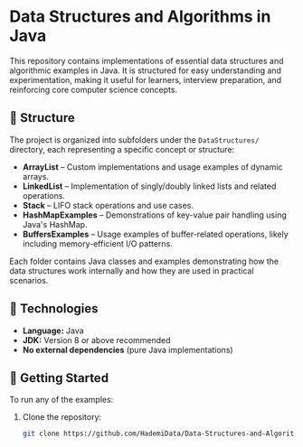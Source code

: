 # Data Structures and Algorithms in Java

This repository contains implementations of essential data structures and algorithmic examples in Java. It is structured for easy understanding and experimentation, making it useful for learners, interview preparation, and reinforcing core computer science concepts.

## 📂 Structure

The project is organized into subfolders under the `DataStructures/` directory, each representing a specific concept or structure:

- **ArrayList** – Custom implementations and usage examples of dynamic arrays.
- **LinkedList** – Implementation of singly/doubly linked lists and related operations.
- **Stack** – LIFO stack operations and use cases.
- **HashMapExamples** – Demonstrations of key-value pair handling using Java's HashMap.
- **BuffersExamples** – Usage examples of buffer-related operations, likely including memory-efficient I/O patterns.

Each folder contains Java classes and examples demonstrating how the data structures work internally and how they are used in practical scenarios.

## 🧰 Technologies

- **Language:** Java
- **JDK:** Version 8 or above recommended
- **No external dependencies** (pure Java implementations)

## 🚀 Getting Started

To run any of the examples:

1. Clone the repository:
   ```bash
   git clone https://github.com/HademiData/Data-Structures-and-Algorithims-in-Java.git

